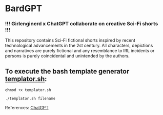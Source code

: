 # BardGPT

### !!! Girlenginerd x ChatGPT collaborate on creative Sci-Fi shorts !!! 

This repository contains Sci-Fi fictional shorts inspired by recent technological advancements in the 2st century. All characters, depictions and narratives are purely fictional and any resemblance to IRL incidents or persons is purely coincidental and unintended by the authors.

## To execute the bash template generator [templator.sh](https://github.com/twinzies/bard/blob/main/templator.sh): 

```
chmod +x templator.sh

./templator.sh filename
```

References: 
[ChatGPT](https://openai.com/blog/chatgpt/)